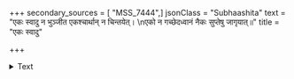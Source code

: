 +++
secondary_sources = [ "MSS_7444",]
jsonClass = "Subhaashita"
text = "एकः स्वादु न भुञ्जीत एकश्चार्थान् न चिन्तयेत्।  \nएको न गच्छेदध्वानं नैकः सुप्तेषु जागृयात्॥"
title = "एकः स्वादु"

+++

<details><summary>Text</summary>

एकः स्वादु न भुञ्जीत एकश्चार्थान् न चिन्तयेत्।  
एको न गच्छेदध्वानं नैकः सुप्तेषु जागृयात्॥
</details>
